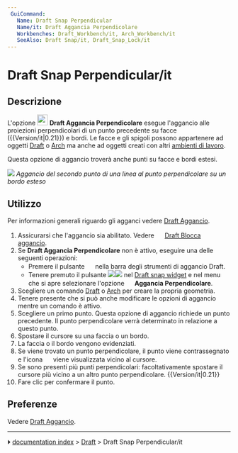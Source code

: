 ```yaml
---
 GuiCommand:
   Name: Draft Snap Perpendicular
   Name/it: Draft Aggancia Perpendicolare
   Workbenches: Draft_Workbench/it, Arch_Workbench/it
   SeeAlso: Draft Snap/it, Draft_Snap_Lock/it
---
```


# Draft Snap Perpendicular/it



## Descrizione

L\'opzione <img alt="" src=images/Draft_Snap_Perpendicular.svg  style="width:24px;"> **Draft Aggancia Perpendicolare** esegue l\'aggancio alle proiezioni perpendicolari di un punto precedente su facce ({{Version/it|0.21}}) e bordi. Le facce e gli spigoli possono appartenere ad oggetti [Draft](Draft_Workbench/it.md) o [Arch](Arch_Workbench/it.md) ma anche ad oggetti creati con altri [ambienti di lavoro](Workbenches/it.md).

Questa opzione di aggancio troverà anche punti su facce e bordi estesi.

![](images/Draft_Snap_Perpendicular_example.png ) 
*Aggancio del secondo punto di una linea al punto perpendicolare su un bordo esteso*



## Utilizzo

Per informazioni generali riguardo gli agganci vedere [Draft Aggancio](Draft_Snap/it.md).

1.  Assicurarsi che l\'aggancio sia abilitato. Vedere <img alt="" src=images/Draft_Snap_Lock.svg  style="width:16px;"> [Draft Blocca aggancio](Draft_Snap_Lock/it.md).
2.  Se **Draft Aggancia Perpendicolare** non è attivo, eseguire una delle seguenti operazioni:
    -   Premere il pulsante **<img src="images/Draft_Snap_Perpendicular.svg" width=16px>** nella barra degli strumenti di aggancio Draft.
    -   Tenere premuto il pulsante **<img src="images/Draft_Snap_Lock.svg" width=x16px><img src="images/Toolbar_flyout_arrow.svg" width=x16px>** nel [Draft snap widget](Draft_snap_widget/it.md) e nel menu che si apre selezionare l\'opzione **<img src="images/Draft_Snap_Perpendicular.svg" width=16px> Aggancia Perpendicolare**.
3.  Scegliere un comando [Draft](Draft_Workbench/it.md) o [Arch](Arch_Workbench/it.md) per creare la propria geometria.
4.  Tenere presente che si può anche modificare le opzioni di aggancio mentre un comando è attivo.
5.  Scegliere un primo punto. Questa opzione di aggancio richiede un punto precedente. Il punto perpendicolare verrà determinato in relazione a questo punto.
6.  Spostare il cursore su una faccia o un bordo.
7.  La faccia o il bordo vengono evidenziati.
8.  Se viene trovato un punto perpendicolare, il punto viene contrassegnato e l\'icona <img alt="" src=images/Draft_Snap_Perpendicular.svg  style="width:16px;"> viene visualizzata vicino al cursore.
9.  Se sono presenti più punti perpendicolari: facoltativamente spostare il cursore più vicino a un altro punto perpendicolare. {{Version/it|0.21}}
10. Fare clic per confermare il punto.



## Preferenze

Vedere [Draft Aggancio](Draft_Snap/it#Preferenze.md).



---
⏵ [documentation index](../README.md) > [Draft](Draft_Workbench.md) > Draft Snap Perpendicular/it
